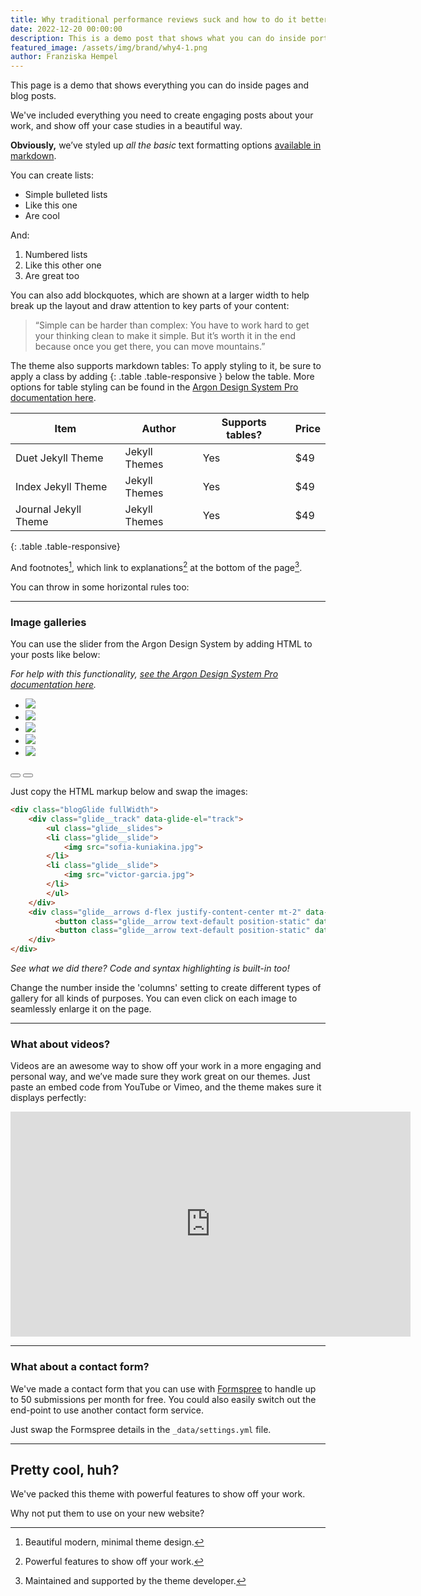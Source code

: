 ```yaml
---
title: Why traditional performance reviews suck and how to do it better
date: 2022-12-20 00:00:00
description: This is a demo post that shows what you can do inside portfolio and blog posts. We’ve included everything you need to create engaging posts and case studies to show off your work in a beautiful way.
featured_image: /assets/img/brand/why4-1.png
author: Franziska Hempel
---
```


This page is a demo that shows everything you can do inside pages and blog posts.

We've included everything you need to create engaging posts about your work, and show off your case studies in a beautiful way.

**Obviously,** we’ve styled up *all the basic* text formatting options [available in markdown](https://github.com/adam-p/markdown-here/wiki/Markdown-Cheatsheet).

You can create lists:

* Simple bulleted lists
* Like this one
* Are cool

And:

1. Numbered lists
2. Like this other one
3. Are great too

You can also add blockquotes, which are shown at a larger width to help break up the layout and draw attention to key parts of your content:

> “Simple can be harder than complex: You have to work hard to get your thinking clean to make it simple. But it’s worth it in the end because once you get there, you can move mountains.”

The theme also supports markdown tables: To apply styling to it, be sure to apply a class by adding {: .table .table-responsive } below the table. More options for table styling can be found in the [Argon Design System Pro documentation here](https://demos.creative-tim.com/argon-design-system-pro/).

| Item                 | Author        | Supports tables? | Price |
|----------------------|---------------|------------------|-------|
| Duet Jekyll Theme    | Jekyll Themes | Yes              | $49   |
| Index Jekyll Theme   | Jekyll Themes | Yes              | $49   |
| Journal Jekyll Theme | Jekyll Themes | Yes              | $49   |
{: .table .table-responsive}

And footnotes[^1], which link to explanations[^2] at the bottom of the page[^3].

[^1]: Beautiful modern, minimal theme design.
[^2]: Powerful features to show off your work.
[^3]: Maintained and supported by the theme developer.

You can throw in some horizontal rules too:

---

### Image galleries

You can use the slider from the Argon Design System by adding HTML to your posts like below:

*For help with this functionality, [see the Argon Design System Pro documentation here](https://demos.creative-tim.com/argon-design-system-pro/).*

   <section style="position:relative">
      <div class="blogGlide fullWidth gliderMargin">
        <div class="glide__track" data-glide-el="track">
          <ul class="glide__slides">
            <li class="glide__slide">
              <img src="../assets/img/theme/sofia-kuniakina.jpg">
            </li>
            <li class="glide__slide">
              <img src="../assets/img/theme/sacha-styles.jpg">
            </li>
            <li class="glide__slide">
              <img src="../assets/img/theme/victor-garcia.jpg">
            </li>
            <li class="glide__slide">
              <img src="../assets/img/theme/doyoun-seo.jpg">
            </li>
            <li class="glide__slide">
              <img src="../assets/img/theme/ayo-ogunseinde.jpg">
            </li>
          </ul>
        </div>
        <div class="glide__arrows d-flex justify-content-center mt-4 position-static" data-glide-el="controls">
          <button class="glide__arrow text-default position-static" data-glide-dir="<"><i class="ni ni-bold-left"></i></button>
          <button class="glide__arrow text-default position-static" data-glide-dir=">"><i class="ni ni-bold-right"></i></button>
        </div>
      </div>
    </section>

Just copy the HTML markup below and swap the images:

```html
<div class="blogGlide fullWidth">
    <div class="glide__track" data-glide-el="track">
        <ul class="glide__slides">
        <li class="glide__slide">
            <img src="sofia-kuniakina.jpg">
        </li>
        <li class="glide__slide">
            <img src="victor-garcia.jpg">
        </li>
        </ul>
    </div>
    <div class="glide__arrows d-flex justify-content-center mt-2" data-glide-el="controls">
          <button class="glide__arrow text-default position-static" data-glide-dir="<"><i class="ni ni-bold-left"></i></button>
          <button class="glide__arrow text-default position-static" data-glide-dir=">"><i class="ni ni-bold-right"></i></button>
    </div>
</div>
```

*See what we did there? Code and syntax highlighting is built-in too!*

Change the number inside the 'columns' setting to create different types of gallery for all kinds of purposes. You can even click on each image to seamlessly enlarge it on the page.

---

### What about videos?

Videos are an awesome way to show off your work in a more engaging and personal way, and we’ve made sure they work great on our themes. Just paste an embed code from YouTube or Vimeo, and the theme makes sure it displays perfectly:

<iframe src="https://player.vimeo.com/video/88357807?color=6c6e95&title=0&byline=0" width="640" height="360" frameborder="0" webkitallowfullscreen mozallowfullscreen allowfullscreen></iframe>

---

### What about a contact form?

We've made a contact form that you can use with [Formspree](https://formspree.io/create/jekyllthemes) to handle up to 50 submissions per month for free. You could also easily switch out the end-point to use another contact form service.

Just swap the Formspree details in the ```_data/settings.yml``` file.

---

## Pretty cool, huh?

We've packed this theme with powerful features to show off your work.

Why not put them to use on your new website?
